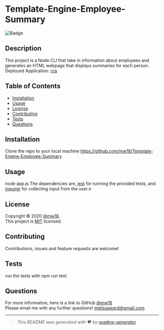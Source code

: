 # Template-Engine-Employee-Summary

  ![Badge](https://img.shields.io/badge/license-MIT-green)
  ## Description
  This project is a Node CLI that take in information about employees and generates an HTML webpage that displays summaries for each person. 
  Deployed Application: [n/a](n/a)
  ## Table of Contents
  * [Installation](#installation)
  * [Usage](#usage)
  * [License](#license)
  * [Contributing](#contributing)
  * [Tests](#tests)
  * [Questions](#questions)
  
  ## Installation
  Clone the repo to your local machine https://github.com/mw18/Template-Engine-Employee-Summary
  ## Usage
  node app.js
  The dependencies are, [jest](https://jestjs.io/) for running the provided tests, and [inquirer](https://www.npmjs.com/package/inquirer) for collecting input from the user.n
  ## License
  Copyright &#169; 2020 [@mw18](https://github.com/mw18).<br>
  This project is [MIT](https://choosealicense.com/licenses/mit/) licensed.
  
  ## Contributing
  Contributions, issues and feature requests are welcome!
  ## Tests
  run the tests with npm run test
  ## Questions
  For more information, here is a link to GitHub
  [@mw18](https://github.com/mw18)<br>
  Please email me with any further questions! <melissaward@gmail.com>
  _____________________________________________________
  > *This README was generated with ❤️ by [readme-generator](https://github.com/mw/README-generator)*